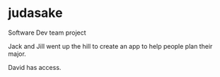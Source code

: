# judasake
Software Dev team project


Jack and Jill went up the hill to create an app to help people plan their major.

David has access. 
